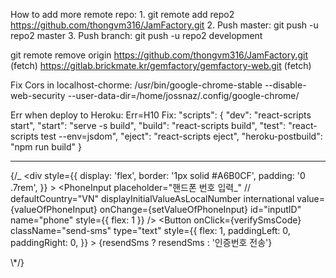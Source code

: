 How to add more remote repo: 1. git remote add repo2 https://github.com/thongvm316/JamFactory.git 2. Push master: git push -u repo2 master 3. Push branch: git push -u repo2 development

git remote remove origin
https://github.com/thongvm316/JamFactory.git (fetch)
https://gitlab.brickmate.kr/gemfactory/gemfactory-web.git (fetch)

Fix Cors in localhost-chorme:
/usr/bin/google-chrome-stable --disable-web-security --user-data-dir=/home/jossnaz/.config/google-chrome/

Err when deploy to Heroku: Err=H10
Fix:
"scripts": {
"dev": "react-scripts start",
"start": "serve -s build",
"build": "react-scripts build",
"test": "react-scripts test --env=jsdom",
"eject": "react-scripts eject",
"heroku-postbuild": "npm run build"
}

---

{/_ <div
style={{
                    display: 'flex',
                    border: '1px solid #A6B0CF',
                    padding: '0 .7rem',
                  }} >
<PhoneInput
placeholder="핸드폰 번호 입력_"
// defaultCountry="VN"
displayInitialValueAsLocalNumber
international
value={valueOfPhoneInput}
onChange={setValueOfPhoneInput}
id="inputID"
name="phone"
style={{ flex: 1 }}
/>
<Button
onClick={verifySmsCode}
className="send-sms"
type="text"
style={{
                      flex: 1,
                      paddingLeft: 0,
                      paddingRight: 0,
                    }} >
{resendSms ? resendSms : '인증번호 전송'}
</Button>
</div> \*/}
